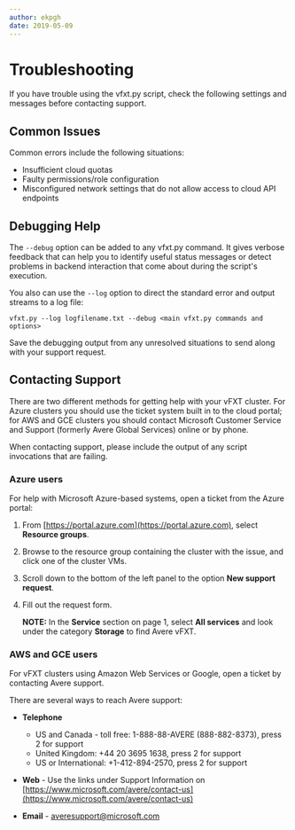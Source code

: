 ```yaml
---
author: ekpgh
date: 2019-05-09
---
```


# Troubleshooting

If you have trouble using the vfxt.py script, check the following settings and messages before contacting support.

## Common Issues

Common errors include the following situations:

* Insufficient cloud quotas
* Faulty permissions/role configuration
* Misconfigured network settings that do not allow access to cloud API endpoints

## Debugging Help

The `--debug` option can be added to any vfxt.py command. It gives verbose feedback that can help you to identify useful status messages or detect problems in backend interaction that come about during the script's execution.

You also can use the `--log` option to direct the standard error and output streams to a log file:

    vfxt.py --log logfilename.txt --debug <main vfxt.py commands and options> 

Save the debugging output from any unresolved situations to send along with your support request.

## Contacting Support

There are two different methods for getting help with your vFXT cluster. For Azure clusters you should use the ticket system built in to the cloud portal; for AWS and GCE clusters you should contact Microsoft Customer Service and Support (formerly Avere Global Services) online or by phone.

When contacting support, please include the output of any script invocations that are failing.

### Azure users

For help with Microsoft Azure-based systems, open a ticket from the Azure portal:

1. From [https://portal.azure.com](https://portal.azure.com), select **Resource groups**.
1. Browse to the resource group containing the cluster with the issue, and click one of the cluster VMs.
1. Scroll down to the bottom of the left panel to the option **New support request**.
1. Fill out the request form.

   **NOTE:** In the **Service** section on page 1, select **All services** and look under the category **Storage** to find Avere vFXT.

### AWS and GCE users

For vFXT clusters using Amazon Web Services or Google, open a ticket by contacting Avere support.

There are several ways to reach Avere support:

* **Telephone**
  * US and Canada - toll free: 1-888-88-AVERE (888-882-8373), press 2 for support
  * United Kingdom: +44 20 3695 1638, press 2 for support
  * US or International: +1-412-894-2570, press 2 for support

* **Web** - Use the links under Support Information on [https://www.microsoft.com/avere/contact-us](https://www.microsoft.com/avere/contact-us)

* **Email** - averesupport@microsoft.com
